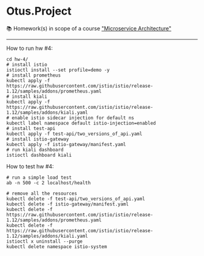 # Otus.Project
📚 Homework(s) in scope of a course ["Microservice Architecture"](https://otus.ru/lessons/microservice-architecture/)

---

How to run hw #4:
```console
cd hw-4/
# install istio
istioctl install --set profile=demo -y
# install prometheus
kubectl apply -f https://raw.githubusercontent.com/istio/istio/release-1.12/samples/addons/prometheus.yaml
# install kiali
kubectl apply -f https://raw.githubusercontent.com/istio/istio/release-1.12/samples/addons/kiali.yaml
# enable istio sidecar injection for default ns
kubectl label namespace default istio-injection=enabled
# install test-api
kubectl apply -f test-api/two_versions_of_api.yaml
# install istio-gateway
kubectl apply -f istio-gateway/manifest.yaml
# run kiali dashboard
istioctl dashboard kiali
```

How to test hw #4:
```console
# run a simple load test
ab -n 500 -c 2 localhost/health

# remove all the resources
kubectl delete -f test-api/two_versions_of_api.yaml
kubectl delete -f istio-gateway/manifest.yaml
kubectl delete -f https://raw.githubusercontent.com/istio/istio/release-1.12/samples/addons/prometheus.yaml
kubectl delete -f https://raw.githubusercontent.com/istio/istio/release-1.12/samples/addons/kiali.yaml
istioctl x uninstall --purge
kubectl delete namespace istio-system
```